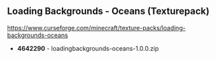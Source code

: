 ## Loading Backgrounds - Oceans (Texturepack)
https://www.curseforge.com/minecraft/texture-packs/loading-backgrounds-oceans

- **4642290** - loadingbackgrounds-oceans-1.0.0.zip
